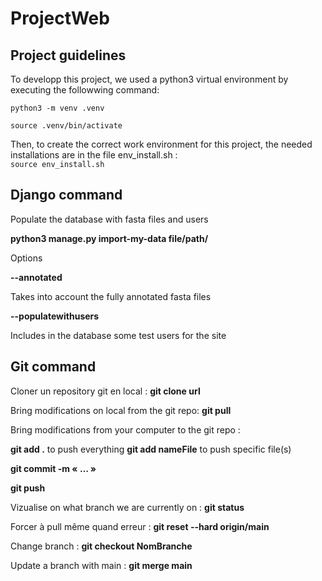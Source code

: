 # ProjectWeb

## Project guidelines

To developp this project, we used a python3 virtual environment by executing the followwing command:
```
python3 -m venv .venv

source .venv/bin/activate
```

Then, to create the correct work environment for this project, the needed installations are in the file env_install.sh :  
`source env_install.sh`

## Django command

Populate the database with fasta files and users

**python3 manage.py import-my-data file/path/**

Options

**--annotated**

Takes into account the fully annotated fasta files

**--populatewithusers**

Includes in the database some test users for the site



## Git command 

Cloner un repository git en local : **git clone url**

Bring modifications on local from the git repo:
**git pull**

Bring modifications from your computer to the git repo : 

**git add .** to push everything 
**git add nameFile** to push specific file(s)

**git commit -m « … »**

**git push**

Vizualise on what branch we are currently on :
**git status**

Forcer à pull même quand erreur :
**git reset --hard origin/main**

Change branch : 
**git checkout NomBranche**

Update a branch with main : 
**git merge main**

